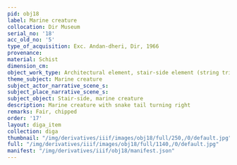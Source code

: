 ```yaml
---
pid: obj18
label: Marine creature
collocation: Dir Museum
serial_no: '18'
acc_old_no: '5'
type_of_acquisition: Exc. Andan-dheri, Dir, 1966
provenance: 
material: Schist
dimension_cm: 
object_work_type: Architectural element, stair-side element (string triangular element)
theme_subject: Marine creature
subject_actor_narrative_scene_s: 
subject_place_narrative_scene_s: 
subject_object: Stair-side, marine creature
description: Marine creature with snake tail turning right
remarks: Fair, chipped
order: '17'
layout: diga_item
collection: diga
thumbnail: "/img/derivatives/iiif/images/obj18/full/250,/0/default.jpg"
full: "/img/derivatives/iiif/images/obj18/full/1140,/0/default.jpg"
manifest: "/img/derivatives/iiif/obj18/manifest.json"
---
```

